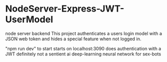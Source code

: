 # NodeServer-Express-JWT-UserModel
node server backend
This project authenticates a users login model with a JSON web token and hides a special feature when not logged in. 

"npm run dev" to start
starts on localhost:3090
does authentication with a JWT
definitely not a sentient ai deep-learning neural network for sex-bots 


